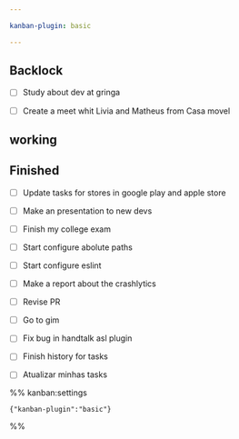 ```yaml
---

kanban-plugin: basic

---
```


## Backlock

- [ ] Study about dev at gringa
- [ ] Create a meet whit Livia and Matheus from Casa movel


## working



## Finished

- [ ] Update tasks for stores in google play and apple store
- [ ] Make an presentation to new devs
- [ ] Finish my college exam
- [ ] Start configure abolute paths
- [ ] Start configure eslint
- [ ] Make a report about the crashlytics
- [ ] Revise PR
- [ ] Go to gim
- [ ] Fix bug in handtalk asl plugin
- [ ] Finish history for tasks
- [ ] Atualizar minhas tasks




%% kanban:settings
```
{"kanban-plugin":"basic"}
```
%%